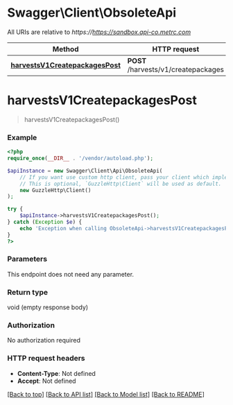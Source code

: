 # Swagger\Client\ObsoleteApi

All URIs are relative to *https://https://sandbox.api-co.metrc.com*

Method | HTTP request | Description
------------- | ------------- | -------------
[**harvestsV1CreatepackagesPost**](ObsoleteApi.md#harvestsV1CreatepackagesPost) | **POST** /harvests/v1/createpackages | 


# **harvestsV1CreatepackagesPost**
> harvestsV1CreatepackagesPost()





### Example
```php
<?php
require_once(__DIR__ . '/vendor/autoload.php');

$apiInstance = new Swagger\Client\Api\ObsoleteApi(
    // If you want use custom http client, pass your client which implements `GuzzleHttp\ClientInterface`.
    // This is optional, `GuzzleHttp\Client` will be used as default.
    new GuzzleHttp\Client()
);

try {
    $apiInstance->harvestsV1CreatepackagesPost();
} catch (Exception $e) {
    echo 'Exception when calling ObsoleteApi->harvestsV1CreatepackagesPost: ', $e->getMessage(), PHP_EOL;
}
?>
```

### Parameters
This endpoint does not need any parameter.

### Return type

void (empty response body)

### Authorization

No authorization required

### HTTP request headers

 - **Content-Type**: Not defined
 - **Accept**: Not defined

[[Back to top]](#) [[Back to API list]](../../README.md#documentation-for-api-endpoints) [[Back to Model list]](../../README.md#documentation-for-models) [[Back to README]](../../README.md)

